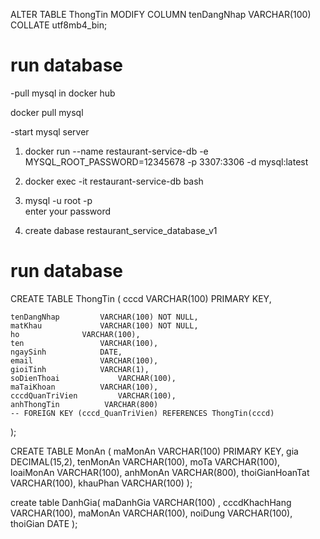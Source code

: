 <!-- Nhớ thêm dòng này ở bảng ThongTin để so sánh chuỗi có phân biệt hoa thường -->

ALTER TABLE ThongTin
MODIFY COLUMN tenDangNhap VARCHAR(100) COLLATE utf8mb4_bin;

# run database

-pull mysql in docker hub

docker pull mysql

-start mysql server

1. docker run --name restaurant-service-db -e MYSQL_ROOT_PASSWORD=12345678 -p 3307:3306 -d mysql:latest

2. docker exec -it restaurant-service-db bash

3. mysql -u root -p  
   enter your password
4. create dabase restaurant_service_database_v1

# run database

CREATE TABLE ThongTin (
cccd VARCHAR(100) PRIMARY KEY,

    tenDangNhap 		VARCHAR(100) NOT NULL,
    matKhau 			VARCHAR(100) NOT NULL,
    ho 				VARCHAR(100),
    ten 				VARCHAR(100),
    ngaySinh 			DATE,
    email 				VARCHAR(100),
    gioiTinh 			VARCHAR(1),
    soDienThoai 			VARCHAR(100),
    maTaiKhoan 			VARCHAR(100),
    cccdQuanTriVien 		VARCHAR(100),
    anhThongTin          VARCHAR(800)
    -- FOREIGN KEY (cccd_QuanTriVien) REFERENCES ThongTin(cccd)

);

CREATE TABLE MonAn (
maMonAn VARCHAR(100) PRIMARY KEY,
gia DECIMAL(15,2),
tenMonAn VARCHAR(100),
moTa VARCHAR(100),
loaiMonAn VARCHAR(100),
anhMonAn VARCHAR(800),
thoiGianHoanTat VARCHAR(100),
khauPhan VARCHAR(100)
);

create table DanhGia(
maDanhGia VARCHAR(100) ,
cccdKhachHang VARCHAR(100),
maMonAn VARCHAR(100),
noiDung VARCHAR(100),
thoiGian DATE
);
